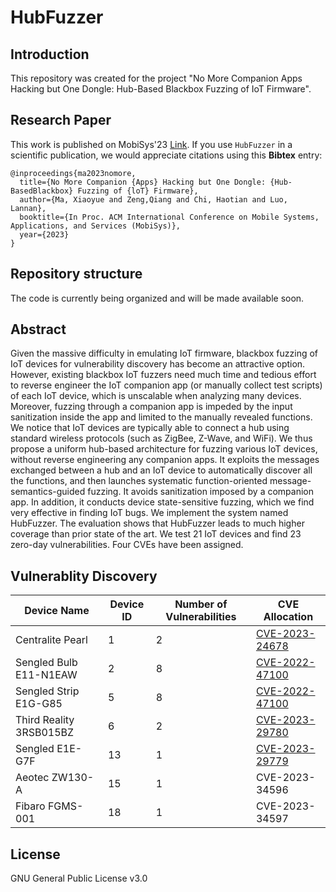 # HubFuzzer

## Introduction 
This repository was created for the project "No More Companion Apps Hacking but One Dongle: Hub-Based Blackbox Fuzzing of IoT Firmware".

## Research Paper
This work is published on MobiSys'23 [Link](https://www.sigmobile.org/mobisys/2023/accepted-papers.html).
If you use `HubFuzzer` in a scientific publication, we would appreciate citations using this **Bibtex** entry:
```
@inproceedings{ma2023nomore,
  title={No More Companion {Apps} Hacking but One Dongle: {Hub-BasedBlackbox} Fuzzing of {loT} Firmware},
  author={Ma, Xiaoyue and Zeng,Qiang and Chi, Haotian and Luo, Lannan},
  booktitle={In Proc. ACM International Conference on Mobile Systems, Applications, and Services (MobiSys)},
  year={2023}
}
```
## Repository structure
The code is currently being organized and will be made available soon.

## Abstract
Given the massive difficulty in emulating IoT firmware, blackbox fuzzing of IoT devices for vulnerability discovery has become an attractive option. However, existing blackbox IoT fuzzers need much time and tedious effort to reverse engineer the IoT companion app (or manually collect test scripts) of each IoT device, which is unscalable when analyzing many devices. Moreover, fuzzing through a companion app is impeded by the input sanitization inside the app and limited to the manually revealed functions. We notice that IoT devices are typically able to connect a hub using standard wireless protocols (such as ZigBee, Z-Wave, and WiFi). We thus propose a uniform hub-based architecture for fuzzing various IoT devices, without reverse engineering any companion apps. It exploits the messages exchanged between a hub and an IoT device to automatically discover all the functions, and then launches systematic function-oriented message-semantics-guided fuzzing. It avoids sanitization imposed by a companion app. In addition, it conducts device state-sensitive fuzzing, which we find very effective in finding IoT bugs. We implement the system named HubFuzzer. The evaluation shows that HubFuzzer leads to much higher coverage than prior state of the art. We test 21 IoT devices and find 23 zero-day vulnerabilities. Four CVEs have been assigned.

## Vulnerablity Discovery

|Device Name|	Device ID|	Number of Vulnerabilities|	CVE Allocation|
|---------------|------|-------|--------------|
|Centralite Pearl|	1|	2	|[CVE-2023-24678](https://nvd.nist.gov/vuln/detail/CVE-2023-24678)|
|Sengled Bulb E11-N1EAW|	2|	8|	[CVE-2022-47100](https://nvd.nist.gov/vuln/detail/CVE-2022-47100)|
|Sengled Strip E1G-G85|	5	|8	|[CVE-2022-47100](https://nvd.nist.gov/vuln/detail/CVE-2022-47100)|
|Third Reality 3RSB015BZ|	6|	2|	[CVE-2023-29780](https://nvd.nist.gov/vuln/detail/CVE-2023-29780)|
|Sengled E1E-G7F	|13|	1	|[CVE-2023-29779](https://nvd.nist.gov/vuln/detail/CVE-2023-29779)|
|Aeotec ZW130-A	|15	|1	|CVE-2023-34596 |
|Fibaro FGMS-001	|18	|1	|CVE-2023-34597 |

## License

GNU General Public License v3.0

